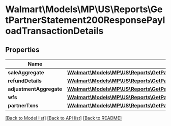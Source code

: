 # Walmart\Models\MP\US\Reports\GetPartnerStatement200ResponsePayloadTransactionDetails

## Properties

Name | Type | Description | Notes
------------ | ------------- | ------------- | -------------
**saleAggregate** | [**\Walmart\Models\MP\US\Reports\GetPartnerStatement200ResponsePayloadTransactionDetailsSaleAggregate**](GetPartnerStatement200ResponsePayloadTransactionDetailsSaleAggregate.md) |  | [optional]
**refundDetails** | [**\Walmart\Models\MP\US\Reports\GetPartnerStatement200ResponsePayloadTransactionDetailsSaleAggregate**](GetPartnerStatement200ResponsePayloadTransactionDetailsSaleAggregate.md) |  | [optional]
**adjustmentAggregate** | [**\Walmart\Models\MP\US\Reports\GetPartnerStatement200ResponsePayloadTransactionDetailsAdjustmentAggregate**](GetPartnerStatement200ResponsePayloadTransactionDetailsAdjustmentAggregate.md) |  | [optional]
**wfs** | [**\Walmart\Models\MP\US\Reports\GetPartnerStatement200ResponsePayloadTransactionDetailsWfs**](GetPartnerStatement200ResponsePayloadTransactionDetailsWfs.md) |  | [optional]
**partnerTxns** | [**\Walmart\Models\MP\US\Reports\GetPartnerStatement200ResponsePayloadTransactionDetailsPartnerTxns**](GetPartnerStatement200ResponsePayloadTransactionDetailsPartnerTxns.md) |  | [optional]


[[Back to Model list]](./) [[Back to API list]](../../../../../README.md#supported-apis) [[Back to README]](../../../../../README.md)
